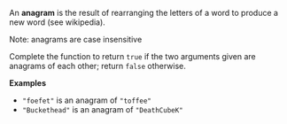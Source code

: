 An **anagram** is the result of rearranging the letters of a word to produce a new word (see wikipedia).

Note: anagrams are case insensitive

Complete the function to return ```true``` if the two arguments given are anagrams of each other; return ```false``` otherwise.

**Examples**


- ```"foefet"``` is an anagram of ```"toffee"```
- ```"Buckethead"``` is an anagram of ```"DeathCubeK"```
